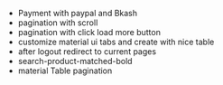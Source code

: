 * Payment with paypal and Bkash 
* pagination with scroll 
* pagination with click load more button 
* customize material ui tabs and create with nice table 
* after logout redirect to current pages 
* search-product-matched-bold
* material Table pagination
